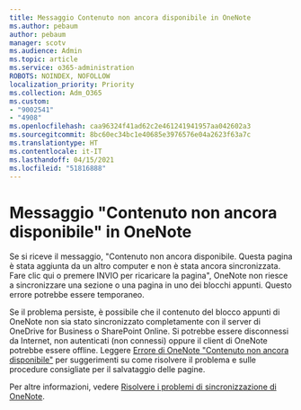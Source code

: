 ```yaml
---
title: Messaggio Contenuto non ancora disponibile in OneNote
ms.author: pebaum
author: pebaum
manager: scotv
ms.audience: Admin
ms.topic: article
ms.service: o365-administration
ROBOTS: NOINDEX, NOFOLLOW
localization_priority: Priority
ms.collection: Adm_O365
ms.custom:
- "9002541"
- "4908"
ms.openlocfilehash: caa96324f41ad62c2e461241941957aa042602a3
ms.sourcegitcommit: 8bc60ec34bc1e40685e3976576e04a2623f63a7c
ms.translationtype: HT
ms.contentlocale: it-IT
ms.lasthandoff: 04/15/2021
ms.locfileid: "51816888"
---
```

# <a name="content-not-yet-available-message-in-onenote"></a>Messaggio "Contenuto non ancora disponibile" in OneNote

Se si riceve il messaggio, "Contenuto non ancora disponibile. Questa pagina è stata aggiunta da un altro computer e non è stata ancora sincronizzata. Fare clic qui o premere INVIO per ricaricare la pagina", OneNote non riesce a sincronizzare una sezione o una pagina in uno dei blocchi appunti. Questo errore potrebbe essere temporaneo.

Se il problema persiste, è possibile che il contenuto del blocco appunti di OneNote non sia stato sincronizzato completamente con il server di OneDrive for Business o SharePoint Online. Si potrebbe essere disconnessi da Internet, non autenticati (non connessi) oppure il client di OneNote potrebbe essere offline. Leggere [Errore di OneNote "Contenuto non ancora disponibile"](https://docs.microsoft.com/office/troubleshoot/onenote/onenote-error-content-not-yet-available) per suggerimenti su come risolvere il problema e sulle procedure consigliate per il salvataggio delle pagine.

Per altre informazioni, vedere [Risolvere i problemi di sincronizzazione di OneNote](https://support.office.com/article/Fix-issues-when-you-can-t-sync-OneNote-299495ef-66d1-448f-90c1-b785a6968d45).
